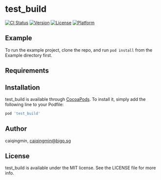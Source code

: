 # test_build

[![CI Status](https://img.shields.io/travis/caiqingmin/test_build.svg?style=flat)](https://travis-ci.org/caiqingmin/test_build)
[![Version](https://img.shields.io/cocoapods/v/test_build.svg?style=flat)](https://cocoapods.org/pods/test_build)
[![License](https://img.shields.io/cocoapods/l/test_build.svg?style=flat)](https://cocoapods.org/pods/test_build)
[![Platform](https://img.shields.io/cocoapods/p/test_build.svg?style=flat)](https://cocoapods.org/pods/test_build)

## Example

To run the example project, clone the repo, and run `pod install` from the Example directory first.

## Requirements

## Installation

test_build is available through [CocoaPods](https://cocoapods.org). To install
it, simply add the following line to your Podfile:

```ruby
pod 'test_build'
```

## Author

caiqingmin, caiqingmin@bigo.sg

## License

test_build is available under the MIT license. See the LICENSE file for more info.
